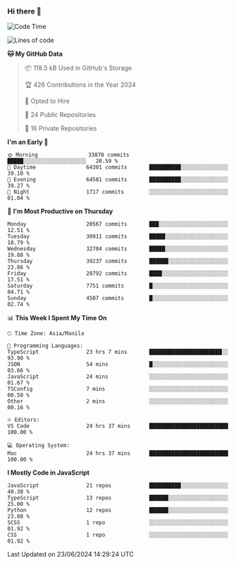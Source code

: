 ### Hi there 👋

<!--START_SECTION:waka-->
![Code Time](http://img.shields.io/badge/Code%20Time-808%20hrs%2035%20mins-blue)

![Lines of code](https://img.shields.io/badge/From%20Hello%20World%20I%27ve%20Written-65.4%20million%20lines%20of%20code-blue)

**🐱 My GitHub Data** 

> 📦 118.5 kB Used in GitHub's Storage 
 > 
> 🏆 426 Contributions in the Year 2024
 > 
> 💼 Opted to Hire
 > 
> 📜 24 Public Repositories 
 > 
> 🔑 16 Private Repositories 
 > 
**I'm an Early 🐤** 

```text
🌞 Morning                33870 commits       █████░░░░░░░░░░░░░░░░░░░░   20.59 % 
🌆 Daytime                64301 commits       ██████████░░░░░░░░░░░░░░░   39.10 % 
🌃 Evening                64581 commits       ██████████░░░░░░░░░░░░░░░   39.27 % 
🌙 Night                  1717 commits        ░░░░░░░░░░░░░░░░░░░░░░░░░   01.04 % 
```
📅 **I'm Most Productive on Thursday** 

```text
Monday                   20567 commits       ███░░░░░░░░░░░░░░░░░░░░░░   12.51 % 
Tuesday                  30911 commits       █████░░░░░░░░░░░░░░░░░░░░   18.79 % 
Wednesday                32704 commits       █████░░░░░░░░░░░░░░░░░░░░   19.88 % 
Thursday                 39237 commits       ██████░░░░░░░░░░░░░░░░░░░   23.86 % 
Friday                   28792 commits       ████░░░░░░░░░░░░░░░░░░░░░   17.51 % 
Saturday                 7751 commits        █░░░░░░░░░░░░░░░░░░░░░░░░   04.71 % 
Sunday                   4507 commits        █░░░░░░░░░░░░░░░░░░░░░░░░   02.74 % 
```


📊 **This Week I Spent My Time On** 

```text
🕑︎ Time Zone: Asia/Manila

💬 Programming Languages: 
TypeScript               23 hrs 7 mins       ███████████████████████░░   93.90 % 
JSON                     54 mins             █░░░░░░░░░░░░░░░░░░░░░░░░   03.66 % 
JavaScript               24 mins             ░░░░░░░░░░░░░░░░░░░░░░░░░   01.67 % 
TSConfig                 7 mins              ░░░░░░░░░░░░░░░░░░░░░░░░░   00.50 % 
Other                    2 mins              ░░░░░░░░░░░░░░░░░░░░░░░░░   00.16 % 

🔥 Editors: 
VS Code                  24 hrs 37 mins      █████████████████████████   100.00 % 

💻 Operating System: 
Mac                      24 hrs 37 mins      █████████████████████████   100.00 % 
```

**I Mostly Code in JavaScript** 

```text
JavaScript               21 repos            ██████████░░░░░░░░░░░░░░░   40.38 % 
TypeScript               13 repos            ██████░░░░░░░░░░░░░░░░░░░   25.00 % 
Python                   12 repos            ██████░░░░░░░░░░░░░░░░░░░   23.08 % 
SCSS                     1 repo              ░░░░░░░░░░░░░░░░░░░░░░░░░   01.92 % 
CSS                      1 repo              ░░░░░░░░░░░░░░░░░░░░░░░░░   01.92 % 
```




 Last Updated on 23/06/2024 14:29:24 UTC
<!--END_SECTION:waka-->
